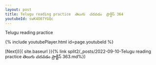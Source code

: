 ```yaml
---
layout: post
title: Telugu reading practice  తెలుగు  చదవడం  ప్రాక్టీస్ 364
youtubeId: swK4O07YGQc
---
```

 
 
Telugu reading practice
 
 
 
 
 


{% include youtubePlayer.html id=page.youtubeId %}
 
[Next]({{ site.baseurl }}{% link  split2/_posts/2022-09-10-Telugu reading practice  తెలుగు  చదవడం  ప్రాక్టీస్ 363.md%})
 
